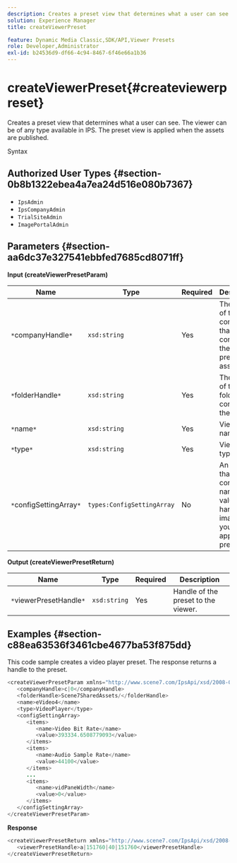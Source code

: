 ```yaml
---
description: Creates a preset view that determines what a user can see. The viewer can be of any type available in IPS. The preset view is applied when the assets are published.
solution: Experience Manager
title: createViewerPreset

feature: Dynamic Media Classic,SDK/API,Viewer Presets
role: Developer,Administrator
exl-id: b24536d9-df66-4c94-8467-6f46e66a1b36
---
```

# createViewerPreset{#createviewerpreset}

Creates a preset view that determines what a user can see. The viewer can be of any type available in IPS. The preset view is applied when the assets are published.

 Syntax 

## Authorized User Types {#section-0b8b1322ebea4a7ea24d516e080b7367}

* `IpsAdmin` 
* `IpsCompanyAdmin` 
* `TrialSiteAdmin` 
* `ImagePortalAdmin`

## Parameters {#section-aa6dc37e327541ebbfed7685cd8071ff}

**Input (createViewerPresetParam)** 

|  Name  | Type  | Required  | Description  |
|---|---|---|---|
|  `*`companyHandle`*`  | `xsd:string`  | Yes  | The handle of the company that contains the viewer presets and assets.  |
|  `*`folderHandle`*`  | `xsd:string`  | Yes  | The handle of the folder that contains the assets.  |
|  `*`name`*`  | `xsd:string`  | Yes  | Viewer name.  |
|  `*`type`*`  | `xsd:string`  | Yes  | Viewer type.  |
|  `*`configSettingArray`*`  | `types:ConfigSettingArray`  | No  | An array that contains names, values, and handles of images that you're applying presets to.  |

**Output (createViewerPresetReturn)** 

|  Name  | Type  | Required  | Description  |
|---|---|---|---|
|  `*`viewerPresetHandle`*`  | `xsd:string`  | Yes  | Handle of the preset to the viewer.  |

## Examples {#section-c88ea63536f3461cbe4677ba53f875dd}

This code sample creates a video player preset. The response returns a handle to the preset.

```java
<createViewerPresetParam xmlns="http://www.scene7.com/IpsApi/xsd/2008-01-15">
   <companyHandle>c|0</companyHandle>
   <folderHandle>Scene7SharedAssets/</folderHandle>
   <name>eVideo4</name>
   <type>VideoPlayer</type>
   <configSettingArray>
      <items>
         <name>Video Bit Rate</name>
         <value>393334.6508779093</value>
      </items>
      <items>
         <name>Audio Sample Rate</name>
         <value>44100</value>
      </items>
      ...
      <items>
         <name>vidPaneWidth</name>
         <value>0</value>
      </items>
   </configSettingArray>
</createViewerPresetParam>
```

**Response** 

```java
<createViewerPresetReturn xmlns="http://www.scene7.com/IpsApi/xsd/2008-01-15">
   <viewerPresetHandle>a|151760|40|151760</viewerPresetHandle>
</createViewerPresetReturn>
```
